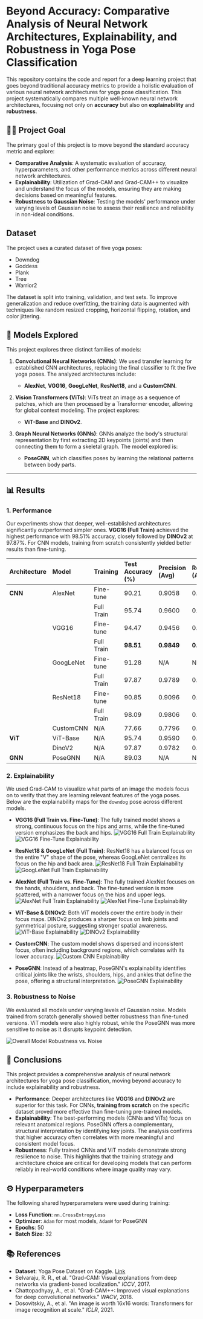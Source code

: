 # Beyond Accuracy: Comparative Analysis of Neural Network Architectures, Explainability, and Robustness in Yoga Pose Classification

This repository contains the code and report for a deep learning project that goes beyond traditional accuracy metrics to provide a holistic evaluation of various neural network architectures for yoga pose classification. This project systematically compares multiple well-known neural network architectures, focusing not only on **accuracy** but also on **explainability** and **robustness**.

## 🧘‍♀️ Project Goal

The primary goal of this project is to move beyond the standard accuracy metric and explore:

* **Comparative Analysis**: A systematic evaluation of accuracy, hyperparameters, and other performance metrics across different neural network architectures.
* **Explainability**: Utilization of Grad-CAM and Grad-CAM++ to visualize and understand the focus of the models, ensuring they are making decisions based on meaningful features.
* **Robustness to Gaussian Noise**: Testing the models' performance under varying levels of Gaussian noise to assess their resilience and reliability in non-ideal conditions.

## Dataset

The project uses a curated dataset of five yoga poses:
* Downdog
* Goddess
* Plank
* Tree
* Warrior2

The dataset is split into training, validation, and test sets. To improve generalization and reduce overfitting, the training data is augmented with techniques like random resized cropping, horizontal flipping, rotation, and color jittering.

## 🧠 Models Explored

This project explores three distinct families of models:

1.  **Convolutional Neural Networks (CNNs)**: We used transfer learning for established CNN architectures, replacing the final classifier to fit the five yoga poses. The analyzed architectures include:
    * **AlexNet**, **VGG16**, **GoogLeNet**, **ResNet18**, and a **CustomCNN**.

2.  **Vision Transformers (ViTs)**: ViTs treat an image as a sequence of patches, which are then processed by a Transformer encoder, allowing for global context modeling. The project explores:
    * **ViT-Base** and **DINOv2**.

3.  **Graph Neural Networks (GNNs)**: GNNs analyze the body's structural representation by first extracting 2D keypoints (joints) and then connecting them to form a skeletal graph. The model explored is:
    * **PoseGNN**, which classifies poses by learning the relational patterns between body parts.

---
## 📊 Results

### 1. Performance

Our experiments show that deeper, well-established architectures significantly outperformed simpler ones. **VGG16 (Full Train)** achieved the highest performance with 98.51% accuracy, closely followed by **DINOv2** at 97.87%. For CNN models, training from scratch consistently yielded better results than fine-tuning.

| Architecture | Model | Training | Test Accuracy (%) | Precision (Avg) | Recall (Avg) | F1-Score (Avg) |
| :--- | :--- | :--- | :--- | :--- | :--- | :--- |
| **CNN** | AlexNet | Fine-tune | 90.21 | 0.9058 | 0.8997 | 0.9007 |
| | | Full Train | 95.74 | 0.9600 | 0.9595 | 0.9597 |
| | VGG16 | Fine-tune | 94.47 | 0.9456 | 0.9443 | 0.9445 |
| | | Full Train | **98.51** | **0.9849** | **0.9855** | **0.9851** |
| | GoogLeNet | Fine-tune | 91.28 | N/A | N/A | N/A |
| | | Full Train | 97.87 | 0.9789 | 0.9752 | 0.9768 |
| | ResNet18 | Fine-tune | 90.85 | 0.9096 | 0.8973 | 0.9008 |
| | | Full Train | 98.09 | 0.9806 | 0.9820 | 0.9812 |
| | CustomCNN | N/A | 77.66 | 0.7796 | 0.7773 | 0.7777 |
| **ViT** | ViT-Base | N/A | 95.74 | 0.9590 | 0.9529 | 0.9555 |
| | DinoV2 | N/A | 97.87 | 0.9782 | 0.9780 | 0.9781 |
| **GNN** | PoseGNN | N/A | 89.03 | N/A | N/A | N/A |

### 2. Explainability

We used Grad-CAM to visualize what parts of an image the models focus on to verify that they are learning relevant features of the yoga poses. Below are the explainability maps for the `downdog` pose across different models.

* **VGG16 (Full Train vs. Fine-Tune)**: The fully trained model shows a strong, continuous focus on the hips and arms, while the fine-tuned version emphasizes the back and hips.
    ![VGG16 Full Train Explainability](generated_figures/VGG16_full_train_explainability.png)
    ![VGG16 Fine-Tune Explainability](generated_figures/VGG16_fine_tune_explainability.png)

* **ResNet18 & GoogLeNet (Full Train)**: ResNet18 has a balanced focus on the entire "V" shape of the pose, whereas GoogLeNet centralizes its focus on the hip and back area.
    ![ResNet18 Full Train Explainability](generated_figures/ResNet18_full_train_explainability.png)
    ![GoogLeNet Full Train Explainability](generated_figures/GoogLeNet_full_train_explainability.png)

* **AlexNet (Full Train vs. Fine-Tune)**: The fully trained AlexNet focuses on the hands, shoulders, and back. The fine-tuned version is more scattered, with a narrower focus on the hips and upper legs.
    ![AlexNet Full Train Explainability](generated_figures/AlexNet_full_train_explainability.png)
    ![AlexNet Fine-Tune Explainability](generated_figures/AlexNet_fine_tune_explainability.png)

* **ViT-Base & DINOv2**: Both ViT models cover the entire body in their focus maps. DINOv2 produces a sharper focus on limb joints and symmetrical posture, suggesting stronger spatial awareness.
    ![ViT-Base Explainability](generated_figures/Basix_ViT_explainability.png)
    ![DINOv2 Explainability](generated_figures/DinoV2_explainability.png)

* **CustomCNN**: The custom model shows dispersed and inconsistent focus, often including background regions, which correlates with its lower accuracy.
    ![Custom CNN Explainability](generated_figures/Custom_CNN_explainability.png)

* **PoseGNN**: Instead of a heatmap, PoseGNN's explainability identifies critical joints like the wrists, shoulders, hips, and ankles that define the pose, offering a structural interpretation.
    ![PoseGNN Explainability](generated_figures/poseGNN_explainability.png)

### 3. Robustness to Noise

We evaluated all models under varying levels of Gaussian noise. Models trained from scratch generally showed better robustness than fine-tuned versions. ViT models were also highly robust, while the PoseGNN was more sensitive to noise as it disrupts keypoint detection.

![Overall Model Robustness vs. Noise](generated_figures/all_model_accuracy_vs_gaussian_noise.png)

## 🎯 Conclusions

This project provides a comprehensive analysis of neural network architectures for yoga pose classification, moving beyond accuracy to include explainability and robustness.

* **Performance**: Deeper architectures like **VGG16** and **DINOv2** are superior for this task. For CNNs, **training from scratch** on the specific dataset proved more effective than fine-tuning pre-trained models.
* **Explainability**: The best-performing models (CNNs and ViTs) focus on relevant anatomical regions. PoseGNN offers a complementary, structural interpretation by identifying key joints. The analysis confirms that higher accuracy often correlates with more meaningful and consistent model focus.
* **Robustness**: Fully trained CNNs and ViT models demonstrate strong resilience to noise. This highlights that the training strategy and architecture choice are critical for developing models that can perform reliably in real-world conditions where image quality may vary.

## ⚙️ Hyperparameters

The following shared hyperparameters were used during training:
* **Loss Function**: `nn.CrossEntropyLoss`
* **Optimizer**: `Adam` for most models, `AdamW` for PoseGNN
* **Epochs**: 50
* **Batch Size**: 32

## 📚 References

* **Dataset**: Yoga Pose Dataset on Kaggle. [Link](https://www.kaggle.com/code/aayushmishra1512/yoga-pose-detection/input)
* Selvaraju, R. R., et al. "Grad-CAM: Visual explanations from deep networks via gradient-based localization." *ICCV*, 2017.
* Chattopadhyay, A., et al. "Grad-CAM++: Improved visual explanations for deep convolutional networks." *WACV*, 2018.
* Dosovitskiy, A., et al. "An image is worth 16x16 words: Transformers for image recognition at scale." *ICLR*, 2021.

